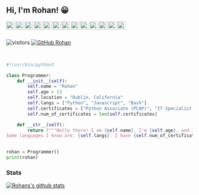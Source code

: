 ## Hi, I'm Rohan! 😀
<a href="https://www.python.org/">
  <img align="left" alt="Python" width="22px" src="https://cdn.jsdelivr.net/npm/simple-icons@3.12.2/icons/python.svg" />
</a>
<a href="https://www.gnu.org/software/bash/">
  <img align="left" alt="Bash" width="22px" src="https://cdn.jsdelivr.net/npm/simple-icons@3.12.2/icons/gnubash.svg" />
</a>
<a href="https://www.javascript.com/">
  <img align="left" alt="Javascript" width="22px" src="https://cdn.jsdelivr.net/npm/simple-icons@3.12.2/icons/javascript.svg" />
</a>
<a href="https://www.jetbrains.com/pycharm/">
  <img align="left" alt="Pycharm" width="22px" src="https://cdn.jsdelivr.net/npm/simple-icons@3.12.2/icons/pycharm.svg" />
</a>
<a href="https://code.visualstudio.com/">
  <img align="left" alt="VSCode" width="22px" src="https://cdn.jsdelivr.net/npm/simple-icons@3.12.2/icons/visualstudiocode.svg" />
</a>
<a href="https://www.microsoft.com/en-us/windows">
  <img align="left" alt="Windows 10" width="22px" src="https://cdn.jsdelivr.net/npm/simple-icons@3.12.2/icons/windows.svg" />
</a>
<a href="https://ubuntu.com/">
  <img align="left" alt="Ubuntu" width="22px" src="https://cdn.jsdelivr.net/npm/simple-icons@3.12.2/icons/ubuntu.svg" />
</a>
<a href="https://flask.palletsprojects.com/en/1.1.x/">
  <img align="left" alt="Flask" width="22px" src="https://cdn.jsdelivr.net/npm/simple-icons@3.12.2/icons/flask.svg" />
</a>
<a href="https://www.heroku.com/">
  <img align="left" alt="Heroku" width="22px" src="https://cdn.jsdelivr.net/npm/simple-icons@3.12.2/icons/heroku.svg" />
</a>
<a href="https://www.digitalocean.com/">
  <img align="left" alt="Digital Ocean" width="22px" src="https://cdn.jsdelivr.net/npm/simple-icons@3.12.2/icons/digitalocean.svg" />
</a>
<a href="https://www.raspberrypi.org/">
  <img align="left" alt="Raspberry Pi" width="22px" src="https://cdn.jsdelivr.net/npm/simple-icons@3.12.2/icons/raspberrypi.svg" />
</a>
<a href="https://www.nginx.com/">
  <img align="left" alt="NGINX" width="22px" src="https://cdn.jsdelivr.net/npm/simple-icons@3.12.2/icons/nginx.svg" />
</a>
<a href="https://www.apache.org/">
  <img align="left" alt="Apache2" width="22px" src="https://cdn.jsdelivr.net/npm/simple-icons@3.12.2/icons/apache.svg" />
</a>



<br><br>

![visitors](https://visitor-badge.glitch.me/badge?page_id=rohan-vij.visitor-badge)
[![GitHub Rohan](https://img.shields.io/github/followers/Rohan-Vij?label=follow&style=social)](https://github.com/Rohan-Vij)

<br>

```python
#!/usr/bin/python3

class Programmer:
    def __init__(self):
        self.name = "Rohan"
        self.age = 13
        self.location = "Dublin, California"
        self.langs = ["Python", "Javascript", "Bash"]
        self.certificates = ["Python Associate (PCAP)", "IT Specialist - Python"]
        self.num_of_certificates = len(self.certificates)

    def __str__(self):
        return f"""Hello there! I am {self.name}. I'm {self.age}, and I live in {self.location}. 
Some languages I know are: {self.langs}. I have {self.num_of_certificates}: {self.certificates}"""
          

rohan = Programmer()
print(rohan)

```

### Stats

[![Rohans's github stats](https://github-readme-stats.vercel.app/api?username=Rohan-Vij&show_icons=true&bg_color=)](https://github.com/anuraghazra/github-readme-stats)

